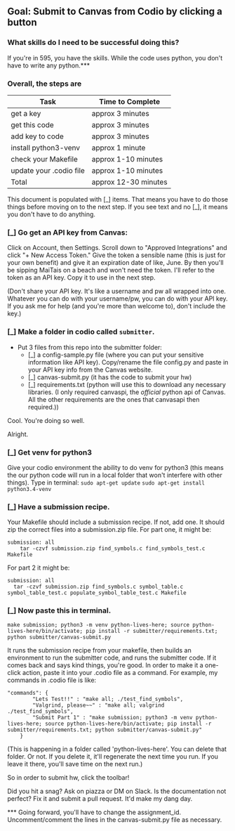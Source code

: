 ## Goal: Submit to Canvas from Codio by clicking a button
### What skills do I need to be successful doing this?
If you're in 595, you have the skills. While the code uses python, you don't have to write any python.***

### Overall, the steps are
Task | Time to Complete
------------ | -------------
 get a key                  |     approx 3 minutes
 get this code              |     approx 3 minutes
 add key to code            |     approx 3 minutes
 install python3-venv       |     approx 1 minute
 check your Makefile        |     approx 1-10 minutes
 update your .codio file    |     approx 1-10 minutes
 Total                      |     approx 12-30 minutes


This document is populated with [\_] items. That means you have to do those things before moving on to the next step. If you see text and no [_], it means you don't have to do anything.

### [\_] Go get an API key from Canvas:
Click on Account, then Settings. Scroll down to "Approved Integrations" and click "+ New Access Token." Give the token a sensible name (this is just for your own benefit) and give it an expiration date of like, June. By then you'll be sipping MaiTais on a beach and won't need the token. I'll refer to the token as an API key. Copy it to use in the next step.

(Don't share your API key. It's like a username and pw all wrapped into one. Whatever you can do with your username/pw, you can do with your API key. If you ask me for help (and you're more than welcome to), don't include the key.)

### [\_] Make a folder in codio called `submitter`.
- Put 3 files from this repo into the submitter folder:
  - [\_] a config-sample.py file (where you can put your sensitive information like API key). Copy/rename the file config.py and paste in your API key info from the Canvas website.
  - [\_] canvas-submit.py (it has the code to submit your hw)
  - [\_] requirements.txt (python will use  this to download any necessary libraries. (I only required canvaspi, the _official_ python api of Canvas. All the other requirements are the ones that canvasapi then required.))

Cool. You're doing so well.

Alright.

### [\_] Get venv for python3
Give your codio environment the ability to do venv for python3 (this means the our python code will run in a local folder that won't interfere with other things). Type in terminal:
```sudo apt-get update```
```sudo apt-get install python3.4-venv```

### [_] Have a submission recipe.
Your Makefile should include a submission recipe. If not, add one. It should zip the correct files into a submission.zip file. For part one, it might be:

```
submission: all
	tar -czvf submission.zip find_symbols.c find_symbols_test.c Makefile
```
For part 2 it might be:
```
submission: all
  tar -czvf submission.zip find_symbols.c symbol_table.c symbol_table_test.c populate_symbol_table_test.c Makefile
```
### [\_] Now paste this in terminal.

```
make submission; python3 -m venv python-lives-here; source python-lives-here/bin/activate; pip install -r submitter/requirements.txt; python submitter/canvas-submit.py
```

It runs the submission recipe from your makefile, then builds an environment to run the submitter code, and runs the submitter code. If it comes back and says kind things, you're good. In order to make it a one-click action, paste it into your .codio file as a command. For example, my commands in .codio file is like:
```
"commands": {
        "Lets Test!!" : "make all; ./test_find_symbols",
        "Valgrind, please~~" : "make all; valgrind ./test_find_symbols",
        "Submit Part 1" : "make submission; python3 -m venv python-lives-here; source python-lives-here/bin/activate; pip install -r submitter/requirements.txt; python submitter/canvas-submit.py"
    }
```

(This is happening in a folder called 'python-lives-here'. You can delete that folder. Or not. If you delete it, it'll regenerate the next time you run. If you leave it there, you'll save time on the next run.)  

  So in order to submit hw, click the toolbar!

  Did you hit a snag? Ask on piazza or DM on Slack. Is the documentation not perfect? Fix it and submit a pull request. It'd make my dang day.

  *** Going forward, you'll have to change the assignment_id. Uncomment/comment the lines in the canvas-submit.py file as necessary.
